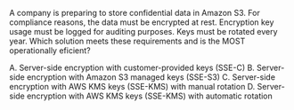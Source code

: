A company is preparing to store confidential data in Amazon S3. For compliance reasons, the data must be encrypted at rest. Encryption key usage must be logged for auditing purposes. Keys must be rotated every year. Which solution meets these requirements and is the MOST operationally eficient? 

A. Server-side encryption with customer-provided keys (SSE-C) 
B. Server-side encryption with Amazon S3 managed keys (SSE-S3) 
C. Server-side encryption with AWS KMS keys (SSE-KMS) with manual rotation 
D. Server-side encryption with AWS KMS keys (SSE-KMS) with automatic rotation